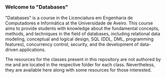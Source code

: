 ### Welcome to "Databases"

"Databases" is a course in the Licenciatura em Engenharia de Computadores e Informática at the Universidade de Aveiro. This course aims to provide students with knowledge about the fundamental concepts, methods, and techniques in the field of databases, including relational data modeling, conceptual and logical design, SQL (DDL, DML, programming features), concurrency control, security, and the development of data-driven applications.

The resources for the classes present in this repository are not authored by me and are located in the respective folder for each class. Nevertheless, they are available here along with some resources for those interested.
